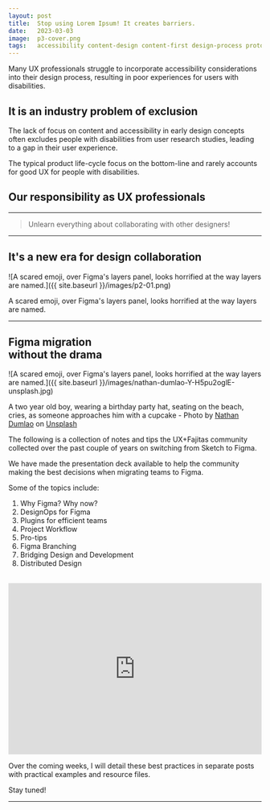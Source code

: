 ```yaml
---
layout: post
title:  Stop using Lorem Ipsum! It creates barriers.
date:   2023-03-03
image:  p3-cover.png
tags:   accessibility content-design content-first design-process prototyping
---
```



Many UX professionals struggle to incorporate accessibility considerations into their design process, resulting in poor experiences for users with disabilities. 

## It is an industry problem of exclusion

The lack of focus on content and accessibility in early design concepts often excludes people with disabilities from user research studies, leading to a gap in their user experience.

The typical product life-cycle focus on the bottom-line and rarely accounts for good UX for people with disabilities.   

## Our responsibility as UX professionals



<hr/>

<blockquote>Unlearn everything about collaborating with other designers!</blockquote>

<hr/>

## It's a new era for design collaboration


![A scared emoji, over Figma's layers panel, looks horrified at the way layers are named.]({{ site.baseurl }}/images/p2-01.png)
<p class="caption">A scared emoji, over Figma's layers panel, looks horrified at the way layers are named.</p>

<hr/>

## Figma migration<br/>without the drama

![A scared emoji, over Figma's layers panel, looks horrified at the way layers are named.]({{ site.baseurl }}/images/nathan-dumlao-Y-H5pu2oglE-unsplash.jpg)
<p class="caption">A two year old boy, wearing a birthday party hat, seating on the beach, cries, as someone approaches him with a cupcake - Photo by <a href="https://unsplash.com/@nate_dumlao?utm_source=unsplash&utm_medium=referral&utm_content=creditCopyText">Nathan Dumlao</a> on <a href="https://unsplash.com/s/photos/crying?utm_source=unsplash&utm_medium=referral&utm_content=creditCopyText">Unsplash</a></p>


The following is a collection of notes and tips the UX+Fajitas community collected over the past couple of years on switching from Sketch to Figma. 

We have made the presentation deck available to help the community making the best decisions when migrating teams to Figma.

Some of the topics include:

1. Why Figma? Why now?
2. DesignOps for Figma
3. Plugins for efficient teams
4. Project Workflow 
5. Pro-tips
6. Figma Branching
7. Bridging Design and Development  
8. Distributed Design 

<br/>

 <iframe src="https://docs.google.com/presentation/d/e/2PACX-1vT23gstkcvQSWjfRJDZh5qC-S95Pe8bvtw2baxkuvoRDurwjmwNCCjWkHBXK2r0eVHsqo5TksbMr-xY/embed?start=false&loop=false&delayms=3000" frameborder="0" width="100%" height="340" allowfullscreen="true" mozallowfullscreen="true" webkitallowfullscreen="true"></iframe>

<br/>

 Over the coming weeks, I will detail these best practices in separate posts with practical examples and resource files.

 Stay tuned!

 <hr/>
